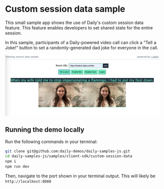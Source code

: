 # Custom session data sample

This small sample app shows the use of Daily's custom session data feature. This feature enables developers to set shared state for the entire session. 

In this sample, participants of a Daily-powered video call can click a "Tell a Joke!" button to set a randomly-generated dad joke for everyone in the call. 

![Two video call participants with a joke](screenshot.png)

## Running the demo locally

Run the following commands in your terminal:

```bash
git clone git@github.com:daily-demos/daily-samples-js.git
cd daily-samples-js/samples/client-sdk/custom-session-data
npm i
npm run dev
```

Then, navigate to the port shown in your terminal output. This will likely be `http://localhost:8080`